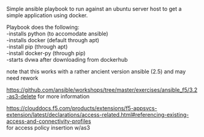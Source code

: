 Simple ansible playbook to run against an ubuntu server host to get a simple application using docker.  

Playbook does the following:  
-installs python (to accomodate ansible)  
-installs docker (default through apt)  
-install pip (through apt)  
-install docker-py (through pip)  
-starts dvwa after downloading from dockerhub  


note that this works with a rather ancient version ansible (2.5) and may need rework

https://github.com/ansible/workshops/tree/master/exercises/ansible_f5/3.2-as3-delete
 for more information

https://clouddocs.f5.com/products/extensions/f5-appsvcs-extension/latest/declarations/access-related.html#referencing-existing-access-and-connectivity-profiles  
for access policy insertion w/as3
